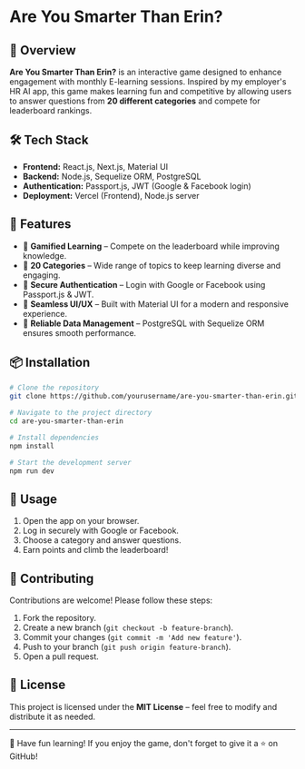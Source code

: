 # Are You Smarter Than Erin?

## 🚀 Overview
**Are You Smarter Than Erin?** is an interactive game designed to enhance engagement with monthly E-learning sessions. Inspired by my employer's HR AI app, this game makes learning fun and competitive by allowing users to answer questions from **20 different categories** and compete for leaderboard rankings.

## 🛠 Tech Stack
- **Frontend:** React.js, Next.js, Material UI
- **Backend:** Node.js, Sequelize ORM, PostgreSQL
- **Authentication:** Passport.js, JWT (Google & Facebook login)
- **Deployment:** Vercel (Frontend), Node.js server

## 🎯 Features
- 🔹 **Gamified Learning** – Compete on the leaderboard while improving knowledge.
- 🔹 **20 Categories** – Wide range of topics to keep learning diverse and engaging.
- 🔹 **Secure Authentication** – Login with Google or Facebook using Passport.js & JWT.
- 🔹 **Seamless UI/UX** – Built with Material UI for a modern and responsive experience.
- 🔹 **Reliable Data Management** – PostgreSQL with Sequelize ORM ensures smooth performance.

## 📦 Installation
```sh
# Clone the repository
git clone https://github.com/yourusername/are-you-smarter-than-erin.git

# Navigate to the project directory
cd are-you-smarter-than-erin

# Install dependencies
npm install

# Start the development server
npm run dev
```

## 🚀 Usage
1. Open the app on your browser.
2. Log in securely with Google or Facebook.
3. Choose a category and answer questions.
4. Earn points and climb the leaderboard!

## 🤝 Contributing
Contributions are welcome! Please follow these steps:
1. Fork the repository.
2. Create a new branch (`git checkout -b feature-branch`).
3. Commit your changes (`git commit -m 'Add new feature'`).
4. Push to your branch (`git push origin feature-branch`).
5. Open a pull request.

## 📄 License
This project is licensed under the **MIT License** – feel free to modify and distribute it as needed.

---

🚀 Have fun learning! If you enjoy the game, don't forget to give it a ⭐ on GitHub!

